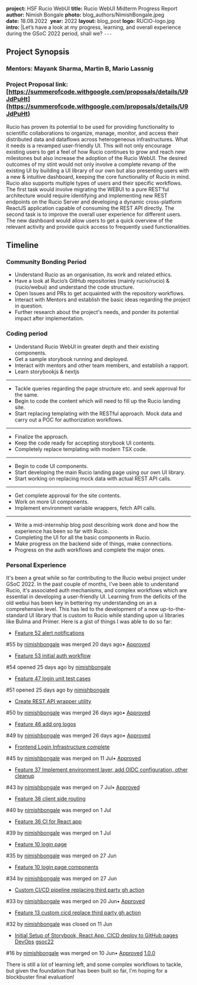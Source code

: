 **project:** HSF Rucio WebUI
**title:** Rucio WebUI Midterm Progress Report 
**author:** Nimish Bongale
**photo:** blog_authors/NimishBongale.jpeg
**date:** 18.08.2022 
**year:** 2022
**layout:** blog_post
**logo:** RUCIO-logo.jpg
**intro:** |Let’s have a look at my progress, learning, and overall experience during the GSoC 2022 period, shall we?
`---`

## Project Synopsis

### Mentors: Mayank Sharma, Martin B, Mario Lassnig
### Project Proposal link: [https://summerofcode.withgoogle.com/proposals/details/U9JdPuHt](https://summerofcode.withgoogle.com/proposals/details/U9JdPuHt)

Rucio has proven its potential to be used for providing functionality to scientific collaborations to organize, manage, monitor, and access their distributed data and dataflows across heterogeneous infrastructures. What it needs is a revamped user-friendly UI. This will not only encourage existing users to get a feel of how Rucio continues to grow and reach new milestones but also increase the adoption of the Rucio WebUI. The desired outcomes of my stint would not only involve a complete revamp of the existing UI by building a UI library of our own but also presenting users with a new & intuitive dashboard, keeping the core functionality of Rucio in mind. Rucio also supports multiple types of users and their specific workflows. The first task would involve migrating the WEBUI to a pure REST’ful architecture would require identifying and implementing new REST endpoints on the Rucio Server and developing a dynamic cross-platform ReactJS application capable of consuming the REST API directly. The second task is to improve the overall user experience for different ‌users. The new dashboard would allow users to get a quick overview of the relevant activity and provide quick access to frequently used functionalities.

## Timeline

### Community Bonding Period

- Understand Rucio as an organisation, its work and related ethics.
- Have a look at Rucio’s GitHub repositories (mainly rucio/rucio) & (rucio/webui) and understand the code structure.
- Open Issues and PRs to get acquainted with the repository workflows.
- Interact with Mentors and establish the basic ideas regarding the project in question.
- Further research about the project's needs, and ponder its potential impact after implementation.

### Coding period

- Understand Rucio WebUI in greater depth and their existing components.
- Get a sample storybook running and deployed.
- Interact with mentors and other team members, and establish a rapport.
- Learn storybookjs & nextjs

---

- Tackle queries regarding the page structure etc. and seek approval for the same.
- Begin to code the content which will need to fill up the Rucio landing site.
- Start replacing templating with the RESTful approach. Mock data and carry out a POC for authorization workflows.

---

- Finalize the approach.
- Keep the code ready for accepting storybook UI contents.
- Completely replace templating with modern TSX code.

---

- Begin to code UI components.
- Start developing the main Rucio landing page using our own UI library.
- Start working on replacing mock data with actual REST API calls.

---

- Get complete approval for the site contents.
- Work on more UI components.
- Implement environment variable wrappers, fetch API calls.

---

- Write a mid-internship blog post describing work done and how the experience has been so far with Rucio.
- Completing the UI for all the basic components in Rucio.
- Make progress on the backend side of things, make connections.
- Progress on the auth workflows and complete the major ones.

### Personal Experience

It's been a great while so far contributing to the Rucio webui project under GSoC 2022. In the past couple of months, I've been able to understand Rucio, it's associated auth mechanisms, and complex workflows which are essential in developing a user-friendly UI. Learning from the deficits of the old webui has been key in bettering my understanding on an a comprehensive level. This has led to the development of a new up-to-the-standard UI library that is custom to Rucio while standing upon ui libraries like Bulma and Primer. Here is a gist of things I was able to do so far: <br />

- [Feature 52 alert notifications](https://github.com/rucio/webui/pull/55)

#55 by [nimishbongale](https://github.com/rucio/webui/issues?q=is%3Apr+author%3Animishbongale) was merged 20 days ago• [Approved](https://github.com/rucio/webui/pull/55#partial-pull-merging)

- [Feature 53 initial auth workflow](https://github.com/rucio/webui/pull/54)

#54 opened 25 days ago by [nimishbongale](https://github.com/rucio/webui/issues?q=is%3Apr+is%3Aopen+author%3Animishbongale)

- [Feature 47 login unit test cases](https://github.com/rucio/webui/pull/51)

#51 opened 25 days ago by [nimishbongale](https://github.com/rucio/webui/issues?q=is%3Apr+is%3Aopen+author%3Animishbongale)

- [Create REST API wrapper utility](https://github.com/rucio/webui/pull/50)

#50 by [nimishbongale](https://github.com/rucio/webui/issues?q=is%3Apr+author%3Animishbongale) was merged 26 days ago• [Approved](https://github.com/rucio/webui/pull/50#partial-pull-merging)

- [Feature 46 add org logos](https://github.com/rucio/webui/pull/49)

#49 by [nimishbongale](https://github.com/rucio/webui/issues?q=is%3Apr+author%3Animishbongale) was merged 26 days ago• [Approved](https://github.com/rucio/webui/pull/49#partial-pull-merging)

- [Frontend Login Infrastructure complete](https://github.com/rucio/webui/pull/45)

#45 by [nimishbongale](https://github.com/rucio/webui/issues?q=is%3Apr+author%3Animishbongale) was merged on 11 Jul• [Approved](https://github.com/rucio/webui/pull/45#partial-pull-merging)

- [Feature 37 Implement environment layer, add OIDC configuration, other cleanup](https://github.com/rucio/webui/pull/43)

#43 by [nimishbongale](https://github.com/rucio/webui/issues?q=is%3Apr+author%3Animishbongale) was merged on 7 Jul• [Approved](https://github.com/rucio/webui/pull/43#partial-pull-merging)

- [Feature 38 client side routing](https://github.com/rucio/webui/pull/40)

#40 by [nimishbongale](https://github.com/rucio/webui/issues?q=is%3Apr+author%3Animishbongale) was merged on 1 Jul

- [Feature 36 CI for React app](https://github.com/rucio/webui/pull/39)

#39 by [nimishbongale](https://github.com/rucio/webui/issues?q=is%3Apr+author%3Animishbongale) was merged on 1 Jul

- [Feature 10 login page](https://github.com/rucio/webui/pull/35)

#35 by [nimishbongale](https://github.com/rucio/webui/issues?q=is%3Apr+author%3Animishbongale) was merged on 27 Jun

- [Feature 10 login page components](https://github.com/rucio/webui/pull/34)

#34 by [nimishbongale](https://github.com/rucio/webui/issues?q=is%3Apr+author%3Animishbongale) was merged on 27 Jun

- [Custom CI/CD pipeline replacing third party gh action](https://github.com/rucio/webui/pull/33)

#33 by [nimishbongale](https://github.com/rucio/webui/issues?q=is%3Apr+author%3Animishbongale) was merged on 20 Jun• [Approved](https://github.com/rucio/webui/pull/33#partial-pull-merging)

- [Feature 13 custom cicd replace third party gh action](https://github.com/rucio/webui/pull/32)

#32 by [nimishbongale](https://github.com/rucio/webui/issues?q=is%3Apr+author%3Animishbongale) was closed on 11 Jun

- [Initial Setup of Storybook, React App, CICD deploy to GitHub pages](https://github.com/rucio/webui/pull/16) [DevOps](https://github.com/rucio/webui/issues?q=is%3Apr+author%3Animishbongale+label%3ADevOps) [gsoc22](https://github.com/rucio/webui/issues?q=is%3Apr+author%3Animishbongale+label%3Agsoc22)

#16 by [nimishbongale](https://github.com/rucio/webui/issues?q=is%3Apr+author%3Animishbongale) was merged on 10 Jun• [Approved](https://github.com/rucio/webui/pull/16#partial-pull-merging) [1.0.0](https://github.com/rucio/webui/milestone/1)

There is still a lot of learning left, and some complex workflows to tackle, but given the foundation that has been built so far, I'm hoping for a blockbuster final evaluation!